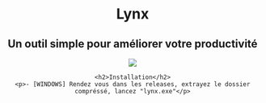 <body>
    <h1>Lynx</h1>
    <h2>Un outil simple pour améliorer votre productivité</h2>
    <img src="assets/lynx.ico">

    <h2>Installation</h2>
    <p>- [WINDOWS] Rendez vous dans les releases, extrayez le dossier compréssé, lancez "lynx.exe"</p>
</body>
<style>
    body {
        text-align: center;
    }
</style>
